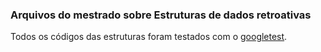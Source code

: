 ### Arquivos do mestrado sobre Estruturas de dados retroativas

Todos os códigos das estruturas foram testados com o [googletest](https://github.com/google/googletest/). 
